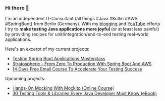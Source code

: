 ### Hi there 👋

I'm an independent IT-Consultant (all things #Java #Kotlin #AWS #SpringBoot) from Berlin (Germany). With my [blogging](https://rieckpil.de) and [YouTube](https://www.youtube.com/c/rieckpil) efforts I try to **make testing Java applications more joyful** (or at least less painful) by providing recipes for unit/integration/end-to-end testing real-world applications.

Here's an excerpt of my current projects:

- [Testing Spring Boot Applications Masterclass](https://rieckpil.de/testing-spring-boot-applications-masterclass/)
- [Stratospheric - From Zero To Production With Spring Boot And AWS](https://stratospheric.dev)
- [14 Days Free Email Course To Accelerate Your Testing Success](https://rieckpil.de/getting-started-with-testing-java-applications-email-course/)

Upcoming projects:

- [Hands-On Mocking With Mockito (Online Course)](https://rieckpil.de/hands-on-mocking-with-mockito-online-course/)
- [30 Testing Tools & Libraries Every Java Developer Must Know (eBook)](https://rieckpil.de/testing-tools-and-libraries-every-java-developer-must-know/)
